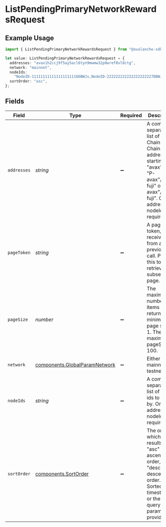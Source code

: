# ListPendingPrimaryNetworkRewardsRequest

## Example Usage

```typescript
import { ListPendingPrimaryNetworkRewardsRequest } from "@avalanche-sdk/sdk/data/models/operations";

let value: ListPendingPrimaryNetworkRewardsRequest = {
  addresses: "avax1h2ccj9f5ay5acl6tyn9mwmw32p8wref8vl8ctg",
  network: "mainnet",
  nodeIds:
    "NodeID-111111111111111111116DBWJs,NodeID-222222222222222222227DBWJs",
  sortOrder: "asc",
};
```

## Fields

| Field                                                                                                                                                                        | Type                                                                                                                                                                         | Required                                                                                                                                                                     | Description                                                                                                                                                                  | Example                                                                                                                                                                      |
| ---------------------------------------------------------------------------------------------------------------------------------------------------------------------------- | ---------------------------------------------------------------------------------------------------------------------------------------------------------------------------- | ---------------------------------------------------------------------------------------------------------------------------------------------------------------------------- | ---------------------------------------------------------------------------------------------------------------------------------------------------------------------------- | ---------------------------------------------------------------------------------------------------------------------------------------------------------------------------- |
| `addresses`                                                                                                                                                                  | *string*                                                                                                                                                                     | :heavy_minus_sign:                                                                                                                                                           | A comma separated list of X-Chain or P-Chain wallet addresses, starting with "avax"/"fuji", "P-avax"/"P-fuji" or "X-avax"/"X-fuji". One of addresses or nodeIds is required. | avax1h2ccj9f5ay5acl6tyn9mwmw32p8wref8vl8ctg                                                                                                                                  |
| `pageToken`                                                                                                                                                                  | *string*                                                                                                                                                                     | :heavy_minus_sign:                                                                                                                                                           | A page token, received from a previous list call. Provide this to retrieve the subsequent page.                                                                              |                                                                                                                                                                              |
| `pageSize`                                                                                                                                                                   | *number*                                                                                                                                                                     | :heavy_minus_sign:                                                                                                                                                           | The maximum number of items to return. The minimum page size is 1. The maximum pageSize is 100.                                                                              | 10                                                                                                                                                                           |
| `network`                                                                                                                                                                    | [components.GlobalParamNetwork](../../models/components/globalparamnetwork.md)                                                                                               | :heavy_minus_sign:                                                                                                                                                           | Either mainnet or testnet/fuji.                                                                                                                                              | mainnet                                                                                                                                                                      |
| `nodeIds`                                                                                                                                                                    | *string*                                                                                                                                                                     | :heavy_minus_sign:                                                                                                                                                           | A comma separated list of node ids to filter by. One of addresses or nodeIds is required.                                                                                    | NodeID-111111111111111111116DBWJs,NodeID-222222222222222222227DBWJs                                                                                                          |
| `sortOrder`                                                                                                                                                                  | [components.SortOrder](../../models/components/sortorder.md)                                                                                                                 | :heavy_minus_sign:                                                                                                                                                           | The order by which to sort results. Use "asc" for ascending order, "desc" for descending order. Sorted by timestamp or the `sortBy` query parameter, if provided.            | asc                                                                                                                                                                          |